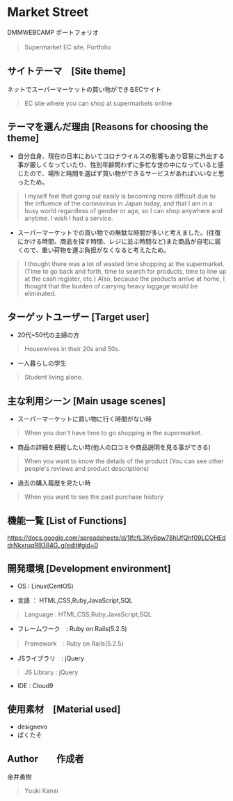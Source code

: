 # Market Street

DMMWEBCAMP  ポートフォリオ

> Supermarket EC site. Portfolio　　

## サイトテーマ　[Site theme]

ネットでスーパーマーケットの買い物ができるECサイト
> EC site where you can shop at supermarkets online

## テーマを選んだ理由 [Reasons for choosing the theme]

- 自分自身、現在の日本においてコロナウイルスの影響もあり容易に外出する事が厳しくなっていたり、性別年齢問わずに多忙な世の中になっていると感じたので、場所と時間を選ばず買い物ができるサービスがあればいいなと思ったため。

> I myself feel that going out easily is becoming more difficult due to the influence of the coronavirus in Japan today, and that I am in a busy world regardless of gender or age, so I can shop anywhere and anytime. I wish I had a service.

- スーパーマーケットでの買い物での無駄な時間が多いと考えました。(往復にかける時間、商品を探す時間、レジに並ぶ時間など)また商品が自宅に届くので、重い荷物を運ぶ負担がなくなると考えたため。
> I thought there was a lot of wasted time shopping at the supermarket. (Time to go back and forth, time to search for products, time to line up at the cash register, etc.) Also, because the products arrive at home, I thought that the burden of carrying heavy luggage would be eliminated.

## ターゲットユーザー [Target user]

- 20代~50代の主婦の方
> Housewives in their 20s and 50s.

- 一人暮らしの学生
> Student living alone. 


## 主な利用シーン [Main usage scenes]

- スーパーマーケットに買い物に行く時間がない時
> When you don't have time to go shopping in the supermarket.

- 商品の詳細を把握したい時(他人の口コミや商品説明を見る事ができる)
> When you want to know the details of the product 
> (You can see other people's reviews and product descriptions)

- 過去の購入履歴を見たい時
> When you want to see the past purchase history

## 機能一覧 [List of Functions]

https://docs.google.com/spreadsheets/d/1IfcfL3Ky6pw78hUfQhf09LCOHEddrNkxruqR9384G_g/edit#gid=0

## 開発環境 [Development environment]

- OS : Linux(CentOS)

- 言語 ： HTML,CSS,Ruby,JavaScript,SQL
> Language : HTML,CSS,Ruby,JavaScript,SQL

- フレームワーク　: Ruby on Rails(5.2.5)
> Framework　: Ruby on Rails(5.2.5)

- JSライブラリ　: jQuery
> JS Library : jQuery

- IDE : Cloud9

## 使用素材　[Material used]

- designevo
- ぱくたそ

## Author　　作成者

金井勇樹 
> Yuuki Kanai


